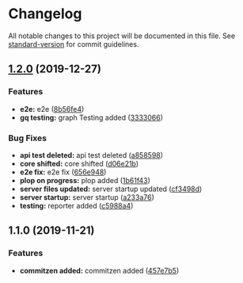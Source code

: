 # Changelog

All notable changes to this project will be documented in this file. See [standard-version](https://github.com/conventional-changelog/standard-version) for commit guidelines.

## [1.2.0](https://gitlab.com/smitray/nextpro/compare/v1.1.0...v1.2.0) (2019-12-27)


### Features

* **e2e:** e2e ([8b56fe4](https://gitlab.com/smitray/nextpro/commit/8b56fe4d056f30ef21374aaaa99bf9bb058f7af8))
* **gq testing:** graph Testing added ([3333066](https://gitlab.com/smitray/nextpro/commit/3333066eae08f5fd66d4c5e8aa7d2dbc99c61991))


### Bug Fixes

* **api test deleted:** api test deleted ([a858598](https://gitlab.com/smitray/nextpro/commit/a8585984f2e00ca0127669b25c11c9ca349d722d))
* **core shifted:** core shifted ([d06e21b](https://gitlab.com/smitray/nextpro/commit/d06e21b989110ddb6df6f68e5300b87806a1f1a1))
* **e2e fix:** e2e fix ([656e948](https://gitlab.com/smitray/nextpro/commit/656e9489d9c1832c6aa4713665534567ab66c39a))
* **plop on progress:** plop added ([1b61f43](https://gitlab.com/smitray/nextpro/commit/1b61f434c4dd252d53e43c863ad6b3e145573c8c))
* **server files updated:** server startup updated ([cf3498d](https://gitlab.com/smitray/nextpro/commit/cf3498d11c18b6ca4ce7e605a45bad1a1f4e760f))
* **server startup:** server startup ([a233a76](https://gitlab.com/smitray/nextpro/commit/a233a769bd3eb26813c08e6eef216fba801e5540))
* **testing:** reporter added ([c5988a4](https://gitlab.com/smitray/nextpro/commit/c5988a4d32d349895999a97a96f0bc29fd74c087))

## 1.1.0 (2019-11-21)


### Features

* **commitzen added:** commitzen added ([457e7b5](https://gitlab.com/smitray/nextpro/commit/457e7b5c16c9d52aef584e97468893fcaaa1eced))
